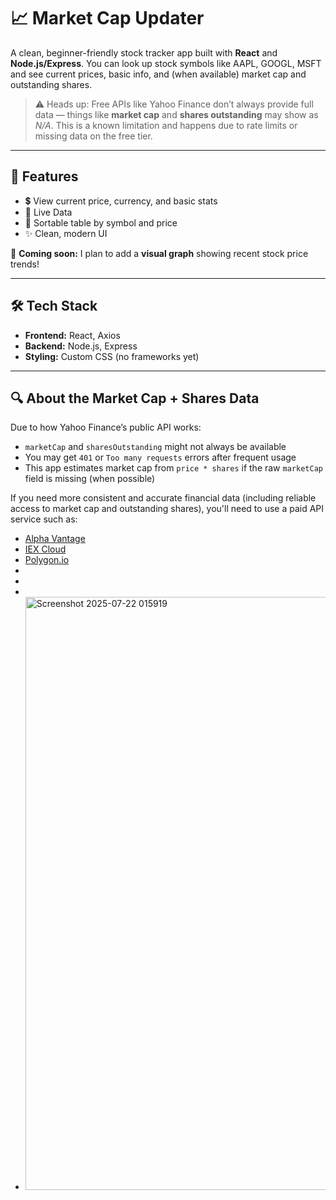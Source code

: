 # 📈 Market Cap Updater

A clean, beginner-friendly stock tracker app built with **React** and **Node.js/Express**. You can look up stock symbols like AAPL, GOOGL, MSFT and see current prices, basic info, and (when available) market cap and outstanding shares.

> ⚠️ Heads up: Free APIs like Yahoo Finance don’t always provide full data — things like **market cap** and **shares outstanding** may show as _N/A_. This is a known limitation and happens due to rate limits or missing data on the free tier.

---

## 🚀 Features

- 💲 View current price, currency, and basic stats
- 🔁 Live Data
- 🔼 Sortable table by symbol and price
- ✨ Clean, modern UI

🧪 **Coming soon:** I plan to add a **visual graph** showing recent stock price trends!

---

## 🛠️ Tech Stack

- **Frontend:** React, Axios
- **Backend:** Node.js, Express
- **Styling:** Custom CSS (no frameworks yet)

---

## 🔍 About the Market Cap + Shares Data

Due to how Yahoo Finance’s public API works:

- `marketCap` and `sharesOutstanding` might not always be available  
- You may get `401` or `Too many requests` errors after frequent usage  
- This app estimates market cap from `price * shares` if the raw `marketCap` field is missing (when possible)

If you need more consistent and accurate financial data (including reliable access to market cap and outstanding shares), you'll need to use a paid API service such as:

- [Alpha Vantage](https://www.alphavantage.co)  
- [IEX Cloud](https://iexcloud.io)  
- [Polygon.io](https://polygon.io)
-
-
-
- <img width="1914" height="949" alt="Screenshot 2025-07-22 015919" src="https://github.com/user-attachments/assets/e8b7209f-4282-424a-87d9-8c37e359f0ff" />




